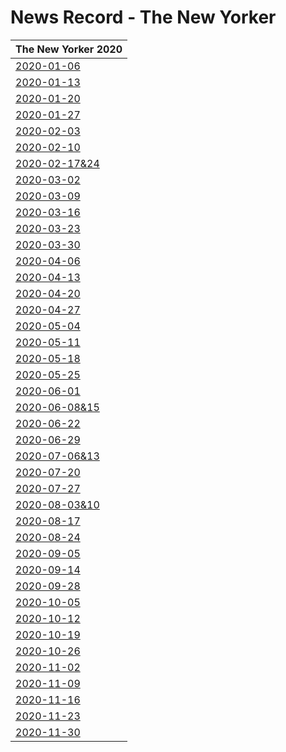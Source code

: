 # News Record - The New Yorker



| The New Yorker 2020 |
| ---------- |
|[2020-01-06](2020-01-06)|
| [2020-01-13](2020-01-13) |
| [2020-01-20](2020-01-20) |
| [2020-01-27](2020-01-27) |
| [2020-02-03](2020-02-03) |
| [2020-02-10](2020-02-10) |
| [2020-02-17&24](2020-02-17&24) |
| [2020-03-02](2020-03-02) |
| [2020-03-09](2020-03-09) |
| [2020-03-16](2020-03-16) |
| [2020-03-23](2020-03-23) |
| [2020-03-30](2020-03-30) |
| [2020-04-06](2020-04-06) |
| [2020-04-13](2020-04-13) |
| [2020-04-20](2020-04-20) |
| [2020-04-27](2020-04-27) |
| [2020-05-04](2020-05-04) |
| [2020-05-11](2020-05-11) |
| [2020-05-18](2020-05-18) |
| [2020-05-25](2020-05-25) |
| [2020-06-01](2020-06-01) |
|[2020-06-08&15](2020-06-08&15)|
| [2020-06-22](2020-06-22) |
| [2020-06-29](2020-06-29)|
|[2020-07-06&13](2020-07-06&13)|
| [2020-07-20](2020-07-20)|
| [2020-07-27](2020-07-27)|
| [2020-08-03&10](2020-08-03&10)|
| [2020-08-17](2020-08-17)|
| [2020-08-24](2020-08-24)|
| [2020-09-05](2020-09-05)|
| [2020-09-14](2020-09-14)|
| [2020-09-28](2020-09-28)|
| [2020-10-05](2020-10-05)|
| [2020-10-12](2020-10-12)|
| [2020-10-19](2020-10-19) |
| [2020-10-26](2020-10-26) |
| [2020-11-02](2020-11-02) |
| [2020-11-09](2020-11-09) |
| [2020-11-16](2020-11-16) |
| [2020-11-23](2020-11-23) |
| [2020-11-30](2020-11-30) |
